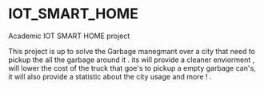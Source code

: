 # IOT_SMART_HOME

Academic IOT SMART HOME project

This project is up to solve the Garbage manegmant over a city that need to pickup the all the garbage around it . its will provide a cleaner enviorment , will lower the cost of the truck that goe's to pickup a empty garbage can's, it will also provide a statistic about the city usage and more ! .
